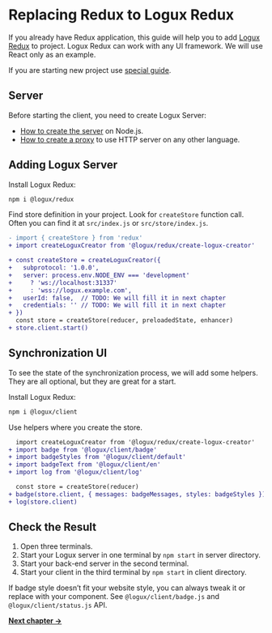 # Replacing Redux to Logux Redux

If you already have Redux application, this guide will help you to add [Logux Redux] to project. Logux Redux can work with any UI framework. We will use React only as an example.

If you are starting new project use [special guide].

[special guide]: ./3-creating-redux.md
[Logux Redux]: https://github.com/logux/redux


## Server

Before starting the client, you need to create Logux Server:

* [How to create the server] on Node.js.
* [How to create a proxy] to use HTTP server on any other language.

[How to create the server]: ./1-creating-server.md
[How to create a proxy]: ./2-creating-proxy.md


## Adding Logux Server

Install Logux Redux:

```sh
npm i @logux/redux
```

</details>

Find store definition in your project. Look for `createStore` function call. Often you can find it at `src/index.js` or `src/store/index.js`.

```diff
- import { createStore } from 'redux'
+ import createLoguxCreator from '@logux/redux/create-logux-creator'
```

```diff
+ const createStore = createLoguxCreator({
+   subprotocol: '1.0.0',
+   server: process.env.NODE_ENV === 'development'
+     ? 'ws://localhost:31337'
+     : 'wss://logux.example.com',
+   userId: false,  // TODO: We will fill it in next chapter
+   credentials: '' // TODO: We will fill it in next chapter
+ })
  const store = createStore(reducer, preloadedState, enhancer)
+ store.client.start()
```


## Synchronization UI

To see the state of the synchronization process, we will add some helpers. They are all optional, but they are great for a start.

Install Logux Redux:

```sh
npm i @logux/client
```

Use helpers where you create the store.

```diff
  import createLoguxCreator from '@logux/redux/create-logux-creator'
+ import badge from '@logux/client/badge'
+ import badgeStyles from '@logux/client/default'
+ import badgeText from '@logux/client/en'
+ import log from '@logux/client/log'
```

```diff
  const store = createStore(reducer)
+ badge(store.client, { messages: badgeMessages, styles: badgeStyles })
+ log(store.client)
```


## Check the Result

1. Open three terminals.
2. Start your Logux server in one terminal by `npm start` in server directory.
3. Start your back-end server in the second terminal.
4. Start your client in the third terminal by `npm start` in client directory.

If badge style doesn’t fit your website style, you can always tweak it or replace with your component. See `@logux/client/badge.js` and `@logux/client/status.js` API.

**[Next chapter →](../3-concepts/1-node.md)**
